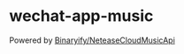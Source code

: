 # wechat-app-music

Powered by [Binaryify/NeteaseCloudMusicApi](https://github.com/Binaryify/NeteaseCloudMusicApi)
